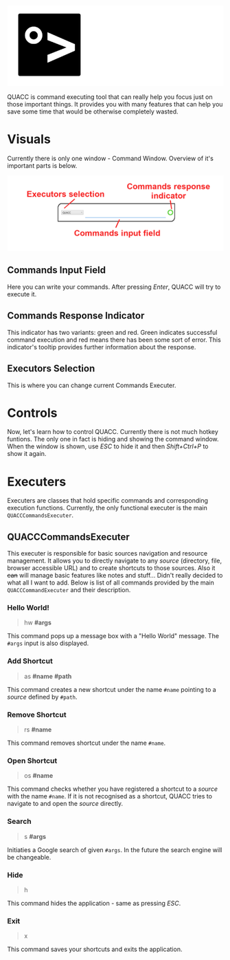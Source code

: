 ![Wiki banner](imgs/wiki_banner.png)

QUACC is command executing tool that can really help you focus just on those important things. It provides you with many features that can help you save some time that would be otherwise completely wasted.

# Visuals

Currently there is only one window - Command Window. Overview of it's important parts is below.

![UI overiview](imgs/gui.png)

## Commands Input Field

Here you can write your commands. After pressing *Enter*, QUACC will try to execute it.

## Commands Response Indicator

This indicator has two variants: green and red. Green indicates successful command execution and red means there has been some sort of error. This indicator's tooltip provides further information about the response.

## Executors Selection

This is where you can change current Commands Executer.

# Controls

Now, let's learn how to control QUACC. Currently there is not much hotkey funtions. The only one in fact is hiding and showing the command window. When the window is shown, use *ESC* to hide it and then *Shift+Ctrl+P* to show it again.

# Executers

Executers are classes that hold specific commands and corresponding execution functions. Currently, the only functional executer is the main `QUACCCommandsExecuter`.

## QUACCCommandsExecuter

This executer is responsible for basic sources navigation and resource management. It allows you to directly navigate to any *source* (directory, file, browser accessible URL) and to create shortcuts to those sources. Also it ~~can~~ will manage basic features like notes and stuff... Didn't really decided to what all I want to add. Below is list of all commands provided by the main `QUACCCommandExecuter` and their description.

### Hello World!

> hw **#args**

This command pops up a message box with a "Hello World" message. The `#args` input is also displayed.

### Add Shortcut

> as **#name** **#path**

This command creates a new shortcut under the name `#name` pointing to a *source* defined by `#path`.

### Remove Shortcut

> rs **#name**

This command removes shortcut under the name `#name`.

### Open Shortcut

> os **#name**

This command checks whether you have registered a shortcut to a *source* with the name `#name`. If it is not recognised as a shortcut, QUACC tries to navigate to and open the *source* directly.

### Search

> s **#args**

Initiaties a Google search of given `#args`. In the future the search engine will be changeable.

### Hide

> h

This command hides the application - same as pressing *ESC*.

### Exit

> x

This command saves your shortcuts and exits the application.